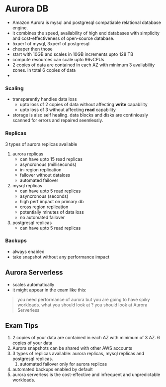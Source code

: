 # Aurora DB

- Amazon Aurora is mysql and postgresql compatiable relational database engine.
- it combines the speed, availability of high end databases with simplicity and cost-effectiveness of open-source database.
- 5xperf of mysql, 3xperf of postgresql
- cheaper then those
- start with 10GB and scales in 10GB increments upto 128 TB
- compute resources can scale upto 96vCPUs
- 2 copies of data are contained in each AZ with minimum 3 availability zones. in total 6 copies of data
- 
### Scaling
- transparently handles data loss
  - upto loss of 2 copies of data without affecting **write** capability
  - upto loss of 3 without affecting **read** capability
- storage is also self healing. data blocks and disks are continiously scanned for errors and repaired seemlessly.
  

### Replicas
 3 types of aurora replicas available

 1. aurora replicas
    - can have upto 15 read replicas
    - asyncronous (milliseconds)
    - in-region replication
    - failover without dataloss
    - automated failover 
 2. mysql replicas
    - can have upto 5 read replicas 
    - asyncronous (seconds)
    - high perf impact on primary db
    - cross region replication
    - potentially minutes of data loss
    - no automated failover
 3. postgresql replicas
    - can have upto 5 read replicas 


### Backups
- always enabled
- take snapshot without any performance impact

## Aurora Serverless
- scales automatically
- it might appear in the exam like this:

> you need performance of aurora but you are going to have spiky workloads.
> what you should look at ?
> you should look at Aurora Serverless


## Exam Tips

1. 2 copies of your data are contained in each AZ with minimum of 3 AZ. 6 copies of your data
2. Aurora snapshots can be shared with other AWS accounts
3. 3 types of replicas available: aurora replicas, mysql replicas and postgresql replicas.
   1. automated failover only for aurora replicas
4. automated backups enabled by default
5. aurora serverless is the cost-effective and infrequent and unpredictable workloads.